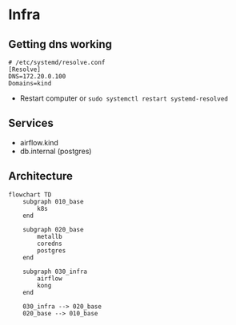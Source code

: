 # Infra

## Getting dns working

```
# /etc/systemd/resolve.conf
[Resolve]
DNS=172.20.0.100
Domains=kind
```

* Restart computer or `sudo systemctl restart systemd-resolved`

## Services

* airflow.kind
* db.internal (postgres)


## Architecture

```mermaid
flowchart TD
    subgraph 010_base
        k8s
    end

    subgraph 020_base
        metallb
        coredns
        postgres
    end

    subgraph 030_infra
        airflow
        kong
    end

    030_infra --> 020_base
    020_base --> 010_base
```